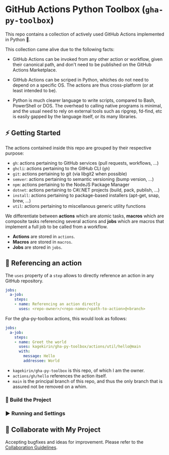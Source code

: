 # GitHub Actions Python Toolbox (`gha-py-toolbox`)

This repo contains a collection of actively used GitHub Actions
implemented in Python :snake:.

This collection came alive due to the following facts:

* GitHub Actions can be invoked from any other action or workflow,
  given their canonical path,
  and don't need to be published on the GitHub Actions Marketplace.

* GitHub Actions can be scriped in Python, whiches do not need to depend
  on a specific OS.
  The actions are thus cross-platform (or at least intended to be).

* Python is much clearer language to write scripts, compared to Bash,
  PowerShell or DOS. The overhead to calling native programs is minimal,
  and the usual need to rely on external tools such as ripgrep, fd-find, etc
  is easily gapped by the language itself, or its many libraries.

## ⚡ Getting Started

The actions contained inside this repo are grouped by their respective purpose:

* `gh`: actions pertaining to GitHub services (pull requests, workflows, ...)
* `ghcli`: actions pertaining to the GitHub CLI (`gh`)
* `git`: actions pertaining to git (via libgit2 when possible)
* `semver`: actions pertaining to semantic versioning (bump version, ...)
* `npm`: actions pertaining to the NodeJS Package Manager
* `dotnet`: actions pertaining to C#/.NET projects (build, pack, publish, ...)
* `install`: actions pertaining to package-based installers (apt-get, snap, brew, ...)
* `util`: actions pertaining to miscellanous generic utility functions

We differentiate between **actions** which are atomic tasks,
**macros** which are composite tasks referencing several actions
and **jobs** which are macros that implement a full job to be called from a workflow.

* **Actions** are stored in `actions`.
* **Macros** are stored in `macros`.
* **Jobs** are stored in `jobs`.

## 🔧 Referencing an action

The `uses` property of a `step` allows to directly reference an action in any GitHub repository.

```yaml
jobs:
  a-job:
    steps:
    - name: Referencing an action directly
      uses: <repo-owner>/<repo-name>/<path-to-action>@<branch>
```

For the gha-py-toolbox actions, this would look as follows:

```yaml
jobs:
  a-job:
    steps:
    - name: Greet the world
      uses: kagekirin/gha-py-toolbox/actions/util/hello@main
      with:
        message: Hello
        addressee: World
```

* `kagekirin/gha-py-toolbox` is this repo, of which I am the owner.
* `actions/gh/hello` references the action itself.
* `main` is the principal branch of this repo, and thus the only branch that is assured not be removed on a whim.

### 🔨 Build the Project

### ▶ Running and Settings

## 🤝 Collaborate with My Project

Accepting bugfixes and ideas for improvement.
Please refer to the [Collaboration Guidelines](./COLLABORATION.md).
